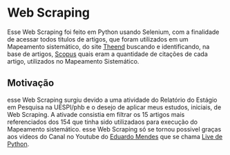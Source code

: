 # Web Scraping
Esse Web Scraping foi feito em Python usando Selenium, com a finalidade de acessar todos titulos de artigos, que foram utilizados em um 
Mapeamento sistemático, do site [Theend](https://easii.ufpi.br/theend/home/) buscando e identificando, na base de artigos, [Scopus](https://www-scopus.ez17.periodicos.capes.gov.br/search/form.uri?display=basic) quais eram a quantidade de citações de cada artigo, utilizados no Mapeamento Sistemático.

Motivação
--------
esse Web Scraping surgiu devido a uma atividade do Relatório do Estágio em Pesquisa na UESPI/phb e o desejo de aplicar meus estudos, iniciais, de Web Scraping. A ativade consistia em filtrar os 15 artigos mais referenciados dos 154 que tinha sido utilizadaos para execução do Mapeamento sistemático. esse Web Scraping só se tornou possivel graças aos videos do Canal no Youtube do [Eduardo Mendes](https://github.com/dunossauro) que se chama [Live de Python](https://www.youtube.com/user/mendesesduardo/videos).

